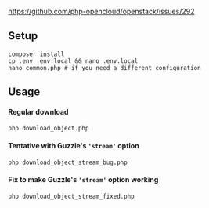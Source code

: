 https://github.com/php-opencloud/openstack/issues/292

## Setup
```shell script
composer install
cp .env .env.local && nano .env.local
nano common.php # if you need a different configuration
```

## Usage

#### Regular download
```shell script
php download_object.php
```

#### Tentative with Guzzle's `'stream'` option
```shell script
php download_object_stream_bug.php
```

#### Fix to make Guzzle's `'stream'` option working
```shell script
php download_object_stream_fixed.php
```
